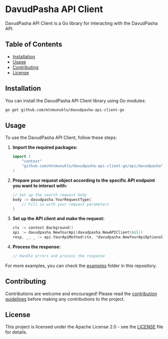 # DavudPasha API Client

DavudPasha API Client is a Go library for interacting with the DavudPasha API.

## Table of Contents

- [Installation](#installation)
- [Usage](#usage)
- [Contributing](#contributing)
- [License](#license)


## Installation

You can install the DavudPasha API Client library using Go modules:

```bash
go get github.com/mtnmunuklu/davudpasha-api-client-go
```

## Usage

To use the DavudPasha API Client, follow these steps:

1. **Import the required packages:**
    ```go
    import (
        "context"
        "github.com/mtnmunuklu/davudpasha-api-client-go/api/davudpasha"
    )
    ```

2. **Prepare your request object according to the specific API endpoint you want to interact with:**
    ```go
    // Set up the search request body
    body := davudpasha.YourRequestType{
        // Fill in with your request parameters
    }
    ```

3. **Set up the API client and make the request:**
    ```go
    ctx := context.Background()
    api := davudpasha.NewYourApi(davudpasha.NewAPIClient(nil))
    resp, _, _ := api.YourApiMethod(ctx, *davudpasha.NewYourApiOptionalParameters().WithBody(body))
    ```

4. **Process the response:**
    ```go
    // Handle errors and process the response
    ```

For more examples, you can check the [examples](examples) folder in this repository.

## Contributing

Contributions are welcome and encouraged! Please read the [contribution guidelines](CONTRIBUTING.md) before making any contributions to the project.

## License

This project is licensed under the Apache License 2.0 - see the [LICENSE](LICENSE) file for details.